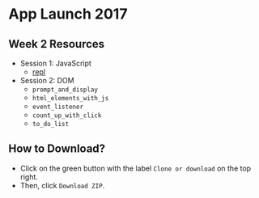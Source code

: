# App Launch 2017

## Week 2 Resources
* Session 1: JavaScript
  * [repl](https://repl.it)
* Session 2: DOM
  * `prompt_and_display`
  * `html_elements_with_js`
  * `event_listener`
  * `count_up_with_click`
  * `to_do_list`

## How to Download?
* Click on the green button with the label `Clone or download` on the top right.
* Then, click `Download ZIP`.
